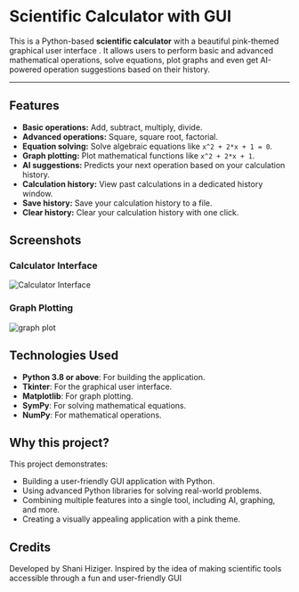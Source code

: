 # Scientific Calculator with GUI

This is a Python-based **scientific calculator** with a beautiful pink-themed graphical user interface . It allows users to perform basic and advanced mathematical operations, solve equations, plot graphs and even get AI-powered operation suggestions based on their history.

---

## Features

- **Basic operations:** Add, subtract, multiply, divide.
- **Advanced operations:** Square, square root, factorial.
- **Equation solving:** Solve algebraic equations like `x^2 + 2*x + 1 = 0`.
- **Graph plotting:** Plot mathematical functions like `x^2 + 2*x + 1`.
- **AI suggestions:** Predicts your next operation based on your calculation history.
- **Calculation history:** View past calculations in a dedicated history window.
- **Save history:** Save your calculation history to a file.
- **Clear history:** Clear your calculation history with one click.

## Screenshots

### Calculator Interface
![Calculator Interface](images/calculator_interface.png)

### Graph Plotting
![graph plot](https://github.com/user-attachments/assets/a3a7b0b8-88f7-4f91-9a1d-c7360df5d244)



## Technologies Used

- **Python 3.8 or above**: For building the application.
- **Tkinter**: For the graphical user interface.
- **Matplotlib**: For graph plotting.
- **SymPy**: For solving mathematical equations.
- **NumPy**: For mathematical operations.


## Why this project?

This project demonstrates:
- Building a user-friendly GUI application with Python.
- Using advanced Python libraries for solving real-world problems.
- Combining multiple features into a single tool, including AI, graphing, and more.
- Creating a visually appealing application with a pink theme.

## Credits
Developed by Shani Hiziger.
Inspired by the idea of making scientific tools accessible through a fun and user-friendly GUI
